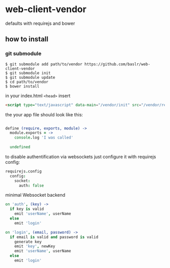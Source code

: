 web-client-vendor
=================

defaults with requirejs and bower

## how to install

### git submodule

```
$ git submodule add path/to/vendor https://github.com/baslr/web-client-vendor
$ git submodule init
$ git submodule update
$ cd path/to/vendor
$ bower install
```

in your index.html ```<head>``` insert


```html
<script type="text/javascript" data-main="/vendor/init" src="/vendor/require.js"></script>
```

the your app file should look like this:

```coffeescript

define (require, exports, module) ->
  module.exports = ->
    console.log 'I was called'
    
  undefined
```

to disable authentification via websockets just configure it with requirejs config:

```coffeescript
requirejs.config
  config:
    socket:
      auth: false
```


minimal Websocket backend

```coffeescript
on 'auth', (key) ->
  if key is valid
    emit 'userName', userName
  else
    emit 'login'

on 'login', (email, password) ->
  if email is valid and password is valid
    generate key
    emit 'key', newKey
    emit 'userName', userName
  else
    emit 'login'

